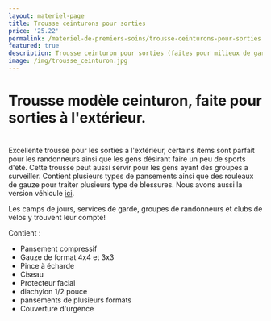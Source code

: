 ```yaml
---
layout: materiel-page
title: Trousse ceinturons pour sorties
price: '25.22'
permalink: /materiel-de-premiers-soins/trousse-ceinturons-pour-sorties
featured: true
description: Trousse ceinturon pour sorties (faites pour milieux de gardes)
image: /img/trousse_ceinturon.jpg
---
```

# Trousse modèle ceinturon, faite pour sorties à l'extérieur.

# 

Excellente trousse pour les sorties a l'extérieur, certains items sont parfait pour les randonneurs ainsi que les gens désirant faire un peu de sports d'été. Cette trousse peut aussi servir pour les gens ayant des groupes a surveiller. Contient plusieurs types de pansements ainsi que des rouleaux de gauze pour traiter plusieurs type de blessures. Nous avons aussi la version véhicule [ici](https://lambertrcr.com/materiel-de-premiers-soins/trousse-premiers-soins-vehicule). 

Les camps de jours, services de garde, groupes de randonneurs et clubs de vélos y trouvent leur compte! 

Contient :

* Pansement compressif
* Gauze de format 4x4 et 3x3
* Pince à écharde
* Ciseau
* Protecteur facial
* diachylon 1/2 pouce
* pansements de plusieurs formats
* Couverture d'urgence
